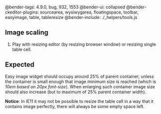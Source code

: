 @bender-tags: 4.9.0, bug, 932, 1553
@bender-ui: collapsed
@bender-ckeditor-plugins: sourcearea, wysiwygarea, floatingspace, toolbar, easyimage, table, tableresize
@bender-include: ./_helpers/tools.js

## Image scaling

1. Play with resizing editor (by resizing browser window) or resizing single table cell.

## Expected

Easy image widget should occupy around 25% of parent container, unless the container is small enough that image minimum
size is reached (which is _10em based on 20px font-size_). When enlarging such container image size should also increase
(but to maximum of 25% parent container width).

**Notice**: In IE11 it may not be possible to resize the table cell in a way that it contains image perfectly, there will
always be some empty space left.
